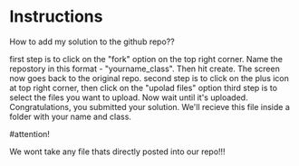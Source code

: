 # Instructions

How to add my solution to the github repo??

first step is to click on the "fork" option on the top right corner. Name the repostory in this format - "yourname_class". Then hit create. The screen now goes back to the original repo. 
second step is to click on the plus icon at top right corner, then click on the "upolad files" option
third step is to select the files you want to upload. Now wait until it's uploaded. Congratulations, you submitted your solution. 
We'll recieve this file inside a folder with your name and class.

#attention!

We wont take any file thats directly posted into our repo!!!
